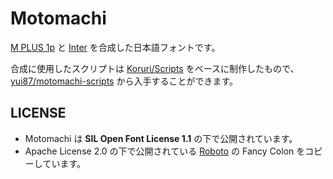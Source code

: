 # Motomachi

[M PLUS 1p](https://fonts.google.com/specimen/M+PLUS+1p) と [Inter](https://fonts.google.com/specimen/Inter) を合成した日本語フォントです。

合成に使用したスクリプトは [Koruri/Scripts](https://github.com/Koruri/Scripts) をベースに制作したもので、[yui87/motomachi-scripts](https://github.com/yui87/motomachi-scripts) から入手することができます。

## LICENSE

- Motomachi は **SIL Open Font License 1.1** の下で公開されています。
- Apache License 2.0 の下で公開されている [Roboto](https://fonts.google.com/specimen/Roboto) の Fancy Colon をコピーしています。
